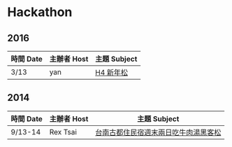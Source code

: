 # Hackathon

## 2016

| 時間 Date | 主辦者 Host | 主題 Subject                                                          |
| --------- | ----------- | --------------------------------------------------------------------- |
| 3/13      | yan         | [H4 新年松](https://hackingthursday.hackpad.com/2016-H4--OnuFJwOK3Id) |

## 2014

| 時間 Date | 主辦者 Host | 主題 Subject                                                                                   |
| --------- | ----------- | ---------------------------------------------------------------------------------------------- |
| 9/13-14   | Rex Tsai    | [台南古都住民宿週末兩日吃牛肉湯黑客松](http://www.hackingthursday.org/6thanniversaryhackathon) |